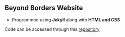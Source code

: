 ## Beyond Borders Website
* Programmed using **Jekyll** along with **HTML and CSS**

Code can be accessed through this [repository](https://github.com/MishaalUB/MishaalUB.github.io.git)

